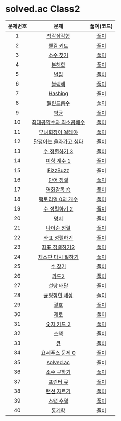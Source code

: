 # solved.ac Class2

| 문제번호 |  문제  | 풀이(코드) |    
|  :---:  | :---: |   :---:  |    
| 1  | [직각삼각형](https://www.acmicpc.net/problem/4153) | [풀이](./4153.py) |    
| 2  | [웰컴 키트](https://www.acmicpc.net/problem/30802) | [풀이](./30802.py) |    
| 3  | [소수 찾기](https://www.acmicpc.net/problem/1978) | [풀이](./1978.py) |    
| 4  | [분해합](https://www.acmicpc.net/problem/2231) | [풀이](./2231.py) |    
| 5  | [벌집](https://www.acmicpc.net/problem/2292) | [풀이](./2292.py) |    
| 6  | [블랙잭](https://www.acmicpc.net/problem/2798) | [풀이]() |    
| 7  | [Hashing](https://www.acmicpc.net/problem/15829) | [풀이]() |    
| 8  | [팰린드롬수](https://www.acmicpc.net/problem/1259) | [풀이](./1259.py) |    
| 9  | [평균](https://www.acmicpc.net/problem/1546) | [풀이](./1546.py) |    
| 10  | [최대공약수와 최소공배수](https://www.acmicpc.net/problem/2609) | [풀이](./2609.py) |    
| 11  | [부녀회장이 될테야](https://www.acmicpc.net/problem/2775) | [풀이]() |    
| 12  | [달팽이는 올라가고 싶다](https://www.acmicpc.net/problem/2869) | [풀이]() |    
| 13  | [수 정렬하기 3](https://www.acmicpc.net/problem/10989) | [풀이](./10989.py) |    
| 14  | [이항 계수 1](https://www.acmicpc.net/problem/11050) | [풀이](./11050.py) |    
| 15  | [FizzBuzz](https://www.acmicpc.net/problem/28702) | [풀이](./28702.py) |    
| 16  | [단어 정렬](https://www.acmicpc.net/problem/1181) | [풀이](./1181.py) |    
| 17  | [영화감독 숌](https://www.acmicpc.net/problem/1436) | [풀이]() |    
| 18  | [팩토리얼 0의 개수](https://www.acmicpc.net/problem/1676) | [풀이]() |    
| 19  | [수 정렬하기 2](https://www.acmicpc.net/problem/2751) | [풀이]() |    
| 20  | [덩치](https://www.acmicpc.net/problem/7568) | [풀이]() |    
| 21  | [나이순 정렬](https://www.acmicpc.net/problem/10814) | [풀이]() |    
| 22  | [좌표 정렬하기](https://www.acmicpc.net/problem/11650) | [풀이]() |    
| 23  | [좌표 정렬하기2](https://www.acmicpc.net/problem/11651) | [풀이]() |    
| 24  | [체스판 다시 칠하기](https://www.acmicpc.net/problem/1018) | [풀이]() |    
| 25  | [수 찾기](https://www.acmicpc.net/problem/1920) | [풀이]() |    
| 26  | [카드2](https://www.acmicpc.net/problem/2164) | [풀이]() |    
| 27  | [설탕 배달](https://www.acmicpc.net/problem/2839) | [풀이]() |    
| 28  | [균형잡힌 세상](https://www.acmicpc.net/problem/4949) | [풀이]() |    
| 29  | [괄호](https://www.acmicpc.net/problem/9012) | [풀이]() |    
| 30  | [제로](https://www.acmicpc.net/problem/10773) | [풀이]() |    
| 31  | [숫자 카드 2](https://www.acmicpc.net/problem/10816) | [풀이]() |    
| 32  | [스택](https://www.acmicpc.net/problem/10828) | [풀이]() |    
| 33  | [큐](https://www.acmicpc.net/problem/10845) | [풀이]() |    
| 34  | [요세푸스 문제 0](https://www.acmicpc.net/problem/11866) | [풀이]() |    
| 35  | [solved.ac](https://www.acmicpc.net/problem/18110) | [풀이]() |    
| 36  | [소수 구하기](https://www.acmicpc.net/problem/1929) | [풀이]() |    
| 37  | [프린터 큐](https://www.acmicpc.net/problem/1966) | [풀이]() |    
| 38  | [랜선 자르기](https://www.acmicpc.net/problem/1654) | [풀이]() |    
| 39  | [스택 수열](https://www.acmicpc.net/problem/1874) | [풀이]() |    
| 40  | [통계학](https://www.acmicpc.net/problem/2108) | [풀이]() |    
